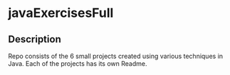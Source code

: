 # javaExercisesFull
## Description
Repo consists of the 6 small projects created using various techniques in Java. Each of the projects has its own Readme.
